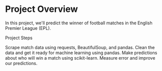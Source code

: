 # Project Overview
In this project, we'll predict the winner of football matches in the English Premier League (EPL).

Project Steps

Scrape match data using requests, BeautifulSoup, and pandas.
Clean the data and get it ready for machine learning using pandas.
Make predictions about who will win a match using scikit-learn.
Measure error and improve our predictions.
